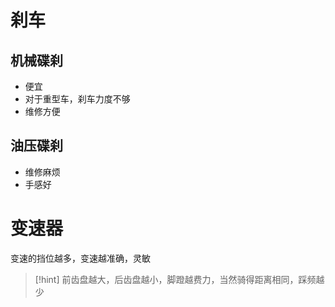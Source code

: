 # 刹车
## 机械碟刹
- 便宜
- 对于重型车，刹车力度不够
- 维修方便
## 油压碟刹
- 维修麻烦
- 手感好

# 变速器
变速的挡位越多，变速越准确，灵敏

>[!hint] 前齿盘越大，后齿盘越小，脚蹬越费力，当然骑得距离相同，踩频越少








